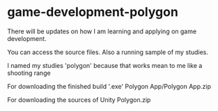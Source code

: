 # game-development-polygon
There will be updates on how I am learning and applying on game development. 

You can access the source files. Also a running sample of my studies. 

I named my studies 'polygon' because that works mean to me like a shooting range

For downloading the  finished build '.exe' Polygon App/Polygon App.zip

For downloading the sources of Unity Polygon.zip
